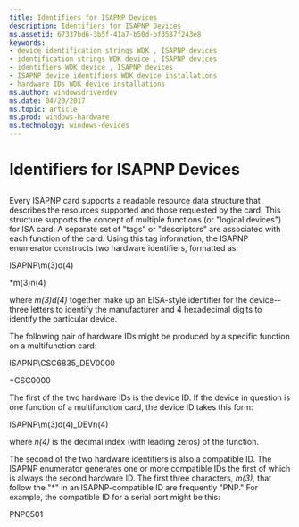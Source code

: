 ```yaml
---
title: Identifiers for ISAPNP Devices
description: Identifiers for ISAPNP Devices
ms.assetid: 67337bd6-3b5f-41a7-b50d-bf3587f243e8
keywords:
- device identification strings WDK , ISAPNP devices
- identification strings WDK device , ISAPNP devices
- identifiers WDK device , ISAPNP devices
- ISAPNP device identifiers WDK device installations
- hardware IDs WDK device installations
ms.author: windowsdriverdev
ms.date: 04/20/2017
ms.topic: article
ms.prod: windows-hardware
ms.technology: windows-devices
---
```


# Identifiers for ISAPNP Devices


## <a href="" id="ddk-identifiers-for-isapnp-devices-dg"></a>


Every ISAPNP card supports a readable resource data structure that describes the resources supported and those requested by the card. This structure supports the concept of multiple functions (or "logical devices") for ISA card. A separate set of "tags" or "descriptors" are associated with each function of the card. Using this tag information, the ISAPNP enumerator constructs two hardware identifiers, formatted as:

ISAPNP\\m(3)d(4)

\*m(3)n(4)

where *m(3)d(4)* together make up an EISA-style identifier for the device--three letters to identify the manufacturer and 4 hexadecimal digits to identify the particular device.

The following pair of hardware IDs might be produced by a specific function on a multifunction card:

ISAPNP\\CSC6835_DEV0000

\*CSC0000

The first of the two hardware IDs is the device ID. If the device in question is one function of a multifunction card, the device ID takes this form:

ISAPNP\\m(3)d(4)_DEVn(4)

where *n(4)* is the decimal index (with leading zeros) of the function.

The second of the two hardware identifiers is also a compatible ID. The ISAPNP enumerator generates one or more compatible IDs the first of which is always the second hardware ID. The first three characters, *m(3)*, that follow the "\*" in an ISAPNP-compatible ID are frequently "PNP." For example, the compatible ID for a serial port might be this:

PNP0501

 

 





